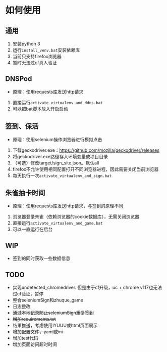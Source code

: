 # 如何使用

## 通用
1. 安装python 3
2. 运行`install_venv.bat`安装依赖库
3. 当前只支持firefox浏览器
4. 暂时无法过cf真人验证

## DNSPod
+ 原理：使用requests库发送http请求
1. 直接运行`activate_virtualenv_and_ddns.bat`
2. 可以把bat脚本放入开启启动

## 签到、保活
+ 原理：使用selenium操作浏览器进行模拟点击
1. 下载geckodriver.exe：<https://github.com/mozilla/geckodriver/releases>
2. 将geckodriver.exe路径存入环境变量或项目目录
3. （可选）修改target/sign_site.json。默认all
4. firefox不允许使用相同配置打开不同浏览器进程，因此需要关闭当前浏览器
5. 每天执行一次`activate_virtualenv_and_sign.bat`

## 朱雀抽卡时间
+ 原理：使用requests库发送http请求，与签到的原理不同
1. 浏览器登录朱雀（依赖浏览器的cookie数据库），无需关闭浏览器
2. 直接运行`activate_virtualenv_and_game.bat`
3. 可以一直运行在后台

## WIP
+ 签到的同时获取一些数据信息


## TODO
+ 实现undetected_chromedriver. 但是由于cf升级，uc + chrome v117也无法过cf验证，暂停
+ 整合seleniumSign和zhuque_game
+ 日志整改
+ ~~通过本地记录防止seleniumSign重复签到~~
+ ~~增加requirements.txt~~
+ 结果推送，考虑使用IYUUU或html页面展示
+ ~~增加配置文件，yaml或ini~~
+ 增加test代码
+ 增加页面访问超时时间